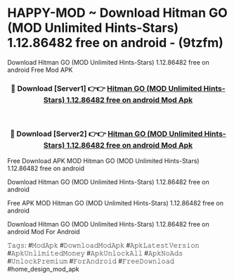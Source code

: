 # HAPPY-MOD ~ Download Hitman GO (MOD Unlimited Hints-Stars) 1.12.86482 free on android - (9tzfm)
Download Hitman GO (MOD Unlimited Hints-Stars) 1.12.86482 free on android Free Mod APK

<div align="center">
<h3>🔴 Download [Server1] 👉👉 <a href="https://apk-comot.site?title=Hitman_GO_(MOD_Unlimited_Hints-Stars)_1.12.86482_free_on_android">Hitman GO (MOD Unlimited Hints-Stars) 1.12.86482 free on android Mod Apk</a></h3><br>

<h3>🔴 Download [Server2] 👉👉 <a href="https://apk-comot.site?title=Hitman_GO_(MOD_Unlimited_Hints-Stars)_1.12.86482_free_on_android">Hitman GO (MOD Unlimited Hints-Stars) 1.12.86482 free on android Mod Apk</a></h3>
</div>


Free Download APK MOD Hitman GO (MOD Unlimited Hints-Stars) 1.12.86482 free on android

Download Hitman GO (MOD Unlimited Hints-Stars) 1.12.86482 free on android 

Free APK MOD Hitman GO (MOD Unlimited Hints-Stars) 1.12.86482 free on android 

Download Hitman GO (MOD Unlimited Hints-Stars) 1.12.86482 free on android Mod For Android

𝚃𝚊𝚐𝚜: #𝙼𝚘𝚍𝙰𝚙𝚔 #𝙳𝚘𝚠𝚗𝚕𝚘𝚊𝚍𝙼𝚘𝚍𝙰𝚙𝚔 #𝙰𝚙𝚔𝙻𝚊𝚝𝚎𝚜𝚝𝚅𝚎𝚛𝚜𝚒𝚘𝚗 #𝙰𝚙𝚔𝚄𝚗𝚕𝚒𝚖𝚒𝚝𝚎𝚍𝙼𝚘𝚗𝚎𝚢 #𝙰𝚙𝚔𝚄𝚗𝚕𝚘𝚌𝚔𝙰𝚕𝚕 #𝙰𝚙𝚔𝙽𝚘𝙰𝚍𝚜 #𝚄𝚗𝚕𝚘𝚌𝚔𝙿𝚛𝚎𝚖𝚒𝚞𝚖 #𝙵𝚘𝚛𝙰𝚗𝚍𝚛𝚘𝚒𝚍 #𝙵𝚛𝚎𝚎𝙳𝚘𝚠𝚗𝚕𝚘𝚊𝚍 #home_design_mod_apk